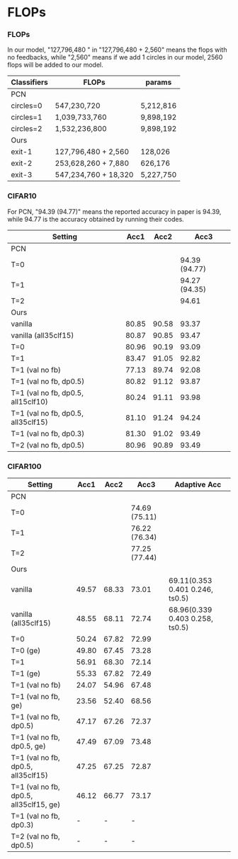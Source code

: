 # FLOPs

### FLOPs

In our model, "127,796,480 " in "127,796,480 + 2,560" means the flops with no feedbacks, while "2,560" means if we add 1 circles in our model, 2560 flops will be added to our model.

| Classifiers | FLOPs                | params    |
| ----------- | -------------------- | --------- |
| PCN         |                      |           |
| circles=0   | 547,230,720          | 5,212,816 |
| circles=1   | 1,039,733,760        | 9,898,192 |
| circles=2   | 1,532,236,800        | 9,898,192 |
| Ours        |                      |           |
| exit-1      | 127,796,480 + 2,560  | 128,026   |
| exit-2      | 253,628,260 + 7,880  | 626,176   |
| exit-3      | 547,234,760 + 18,320 | 5,227,750 |



### CIFAR10

For PCN, "94.39 (94.77)" means the reported accuracy in paper is 94.39, while 94.77 is the accuracy obtained by running their codes.

| Setting                            | Acc1  | Acc2  | Acc3          |
| ---------------------------------- | ----- | ----- | ------------- |
| PCN                                |       |       |               |
| T=0                                |       |       | 94.39 (94.77) |
| T=1                                |       |       | 94.27 (94.35) |
| T=2                                |       |       | 94.61         |
| Ours                               |       |       |               |
| vanilla                            | 80.85 | 90.58 | 93.37         |
| vanilla (all35clf15)               | 80.87 | 90.85 | 93.47         |
| T=0                                | 80.96 | 90.19 | 93.09         |
| T=1                                | 83.47 | 91.05 | 92.82         |
| T=1 (val no fb)                    | 77.13 | 89.74 | 92.08         |
| T=1 (val no fb, dp0.5)             | 80.82 | 91.12 | 93.87         |
| T=1 (val no fb, dp0.5, all15clf10) | 80.24 | 91.11 | 93.98         |
| T=1 (val no fb, dp0.5, all35clf15) | 81.10 | 91.24 | 94.24         |
| T=1 (val no fb, dp0.3)             | 81.30 | 91.02 | 93.49         |
| T=2 (val no fb, dp0.5)             | 80.96 | 90.89 | 93.49         |







### CIFAR100

| Setting                                | Acc1  | Acc2  | Acc3          | Adaptive Acc                    |
| -------------------------------------- | ----- | ----- | ------------- | ------------------------------- |
| PCN                                    |       |       |               |                                 |
| T=0                                    |       |       | 74.69 (75.11) |                                 |
| T=1                                    |       |       | 76.22 (76.34) |                                 |
| T=2                                    |       |       | 77.25 (77.44) |                                 |
| Ours                                   |       |       |               |                                 |
| vanilla                                | 49.57 | 68.33 | 73.01         | 69.11(0.353 0.401 0.246, ts0.5) |
| vanilla (all35clf15)                   | 48.55 | 68.11 | 72.74         | 68.96(0.339 0.403 0.258, ts0.5) |
| T=0                                    | 50.24 | 67.82 | 72.99         |                                 |
| T=0 (ge)                               | 49.80 | 67.45 | 73.28         |                                 |
| T=1                                    | 56.91 | 68.30 | 72.14         |                                 |
| T=1 (ge)                               | 55.33 | 67.82 | 72.49         |                                 |
| T=1 (val no fb)                        | 24.07 | 54.96 | 67.48         |                                 |
| T=1 (val no fb, ge)                    | 23.56 | 52.40 | 68.56         |                                 |
| T=1 (val no fb, dp0.5)                 | 47.17 | 67.26 | 72.37         |                                 |
| T=1 (val no fb, dp0.5, ge)             | 47.49 | 67.09 | 73.48         |                                 |
| T=1 (val no fb, dp0.5, all35clf15)     | 47.25 | 67.25 | 72.87         |                                 |
| T=1 (val no fb, dp0.5, all35clf15, ge) | 46.12 | 66.77 | 73.17         |                                 |
| T=1 (val no fb, dp0.3)                 | -     | -     | -             |                                 |
| T=2 (val no fb, dp0.5)                 | -     | -     | -             |                                 |

